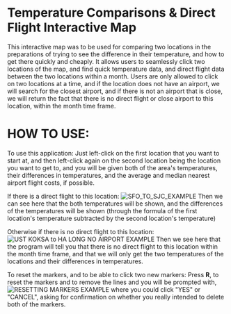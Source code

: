# Temperature Comparisons & Direct Flight Interactive Map 
This interactive map was to be used for comparing two locations in the preparations of trying to see the difference in their temperature,
and how to get there quickly and cheaply. It allows users to seamlessly click two locations of the map, and find quick temperature data, and
direct flight data between the two locations within a month. Users are only allowed to click on two locations at a time, and if the location does
not have an airport, we will search for the closest airport, and if there is not an airport that is close, we will return the fact that there is
no direct flight or close airport to this location, within the month time frame. 

# HOW TO USE:
To use this application: 
Just left-click on the first location that you want to start at, and then left-click again on the second location being the location you want to get to, and you will be given both of the area's temperatures, their differences in temperatures, and the average and median nearest airport flight costs, if possible.



If there is a direct flight to this location: 
![SFO_TO_SJC_EXAMPLE](https://github.com/ethan893/Moving-Interactive-Map/assets/111919382/964a6bfe-c1e0-4c65-8872-abf074daa11c)
Then we can see here that the both temperatures will be shown, and the differences of the temperatures will be shown (through the formula of
the first location's temperature subtracted by the second location's temperature)



Otherwise if there is no direct flight to this location:
![UST KOKSA to HA LONG NO AIRPORT EXAMPLE](https://github.com/ethan893/Moving-Interactive-Map/assets/111919382/30f625df-ed2a-455d-9d38-1f064f67782b)
Then we see here that the program will tell you that there is no direct flight to this location within the month time frame, and that we will only get
the two temperatures of the locations and their differences in temperatures.



To reset the markers, and to be able to click two new markers:
Press **R**, to reset the markers and to remove the lines and you will be prompted with,
![RESETTING MARKERS EXAMPLE](https://github.com/ethan893/Moving-Interactive-Map/assets/111919382/753dc189-c965-4066-9ae7-824ec51a3dd5)
where you could click "YES" or "CANCEL", asking for confirmation on whether you really intended to delete both of the markers.
